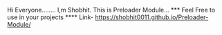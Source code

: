 Hi Everyone........
I,m Shobhit.
This is Preloader Module...
*** Feel Free to use in your projects ****
Link- https://shobhit0011.github.io/Preloader-Module/

